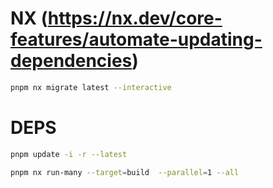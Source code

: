 # NX (https://nx.dev/core-features/automate-updating-dependencies)

```sh
pnpm nx migrate latest --interactive
```

# DEPS

```sh
pnpm update -i -r --latest
```

```sh
pnpm nx run-many --target=build  --parallel=1 --all
```
